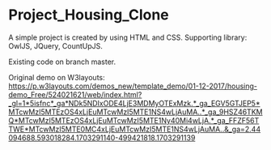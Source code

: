 # Project_Housing_Clone

A simple project is created by using HTML and CSS. Supporting library: OwlJS, JQuery, CountUpJS.

Existing code on branch master.

Original demo on W3layouts: https://p.w3layouts.com/demos_new/template_demo/01-12-2017/housing-demo_Free/524021621/web/index.html?_gl=1*5isfnc*_ga*NDk5NDIxODE4LjE3MDMyOTExMzk.*_ga_EGV5GTJEP5*MTcwMzI5MTEzOS4xLjEuMTcwMzI5MTE1NS4wLjAuMA..*_ga_9HSZ46TKMQ*MTcwMzI5MTEzOS4xLjEuMTcwMzI5MTE1Ny40Mi4wLjA.*_ga_FFZF56TTWE*MTcwMzI5MTE0MC4xLjEuMTcwMzI5MTE1NS4wLjAuMA..&_ga=2.44094688.593018284.1703291140-499421818.1703291139
